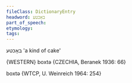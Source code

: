 ```yaml
---
fileClass: DictionaryEntry
headword: באָכטע
part_of_speech: 
etymology: 
tags: 
---
```

באָכטע
'a kind of cake'

{WESTERN}
boxtə {CZECHIA, Beranek 1936: 66}

boxtə {WTCP, U. Weinreich 1964: 254}
